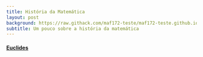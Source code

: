```yaml
---
title: História da Matemática
layout: post
background: https://raw.githack.com/maf172-teste/maf172-teste.github.io/master/img/history.png
subtitle: Um pouco sobre a história da matemática
---
```


#### <a href="https://raw.githack.com/maf172/maf172.github.io/master/_posts/Euclides.html" class="uri">Euclides</a>